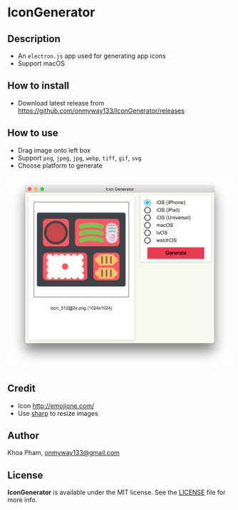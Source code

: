 # IconGenerator

## Description

- An `electron.js` app used for generating app icons
- Support macOS

## How to install

- Download latest release from https://github.com/onmyway133/IconGenerator/releases

## How to use

- Drag image onto left box
- Support `png`, `jpeg`, `jpg`, `webp`, `tiff`, `gif`, `svg`
- Choose platform to generate

<div align = "center">
<img src="Screenshots/banner.png" width="600"/>
</div>


## Credit

- Icon http://emojione.com/
- Use [sharp](https://github.com/lovell/sharp) to resize images


## Author

Khoa Pham, onmyway133@gmail.com

## License

**IconGenerator** is available under the MIT license. See the [LICENSE](https://github.com/onmyway133/IconGenerator/blob/master/LICENSE.md) file for more info.
